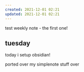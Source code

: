 ```yaml
---
created: 2021-12-01 02:21
updated: 2021-12-01 02:21
---
```


test weekly note - the first one!

## tuesday

today i setup obsidian!

ported over my simplenote stuff over
